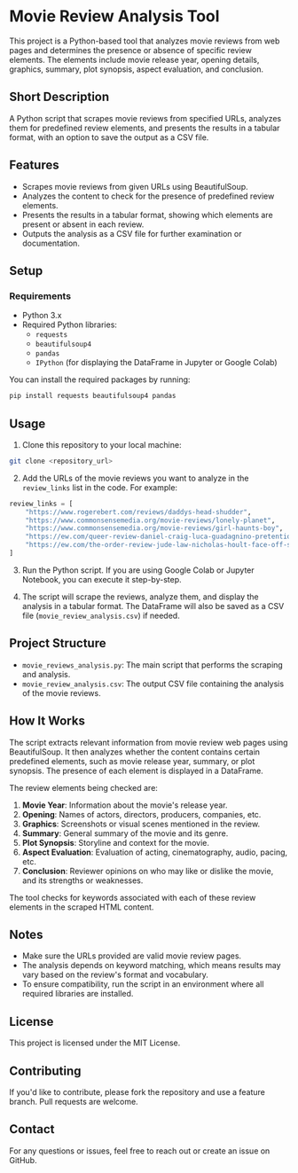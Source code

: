 # Movie Review Analysis Tool

This project is a Python-based tool that analyzes movie reviews from web pages and determines the presence or absence of specific review elements. The elements include movie release year, opening details, graphics, summary, plot synopsis, aspect evaluation, and conclusion.

## Short Description
A Python script that scrapes movie reviews from specified URLs, analyzes them for predefined review elements, and presents the results in a tabular format, with an option to save the output as a CSV file.

## Features
- Scrapes movie reviews from given URLs using BeautifulSoup.
- Analyzes the content to check for the presence of predefined review elements.
- Presents the results in a tabular format, showing which elements are present or absent in each review.
- Outputs the analysis as a CSV file for further examination or documentation.

## Setup

### Requirements
- Python 3.x
- Required Python libraries:
  - `requests`
  - `beautifulsoup4`
  - `pandas`
  - `IPython` (for displaying the DataFrame in Jupyter or Google Colab)

You can install the required packages by running:

```sh
pip install requests beautifulsoup4 pandas
```

## Usage

1. Clone this repository to your local machine:

```sh
git clone <repository_url>
```

2. Add the URLs of the movie reviews you want to analyze in the `review_links` list in the code. For example:

```python
review_links = [
    "https://www.rogerebert.com/reviews/daddys-head-shudder",
    "https://www.commonsensemedia.org/movie-reviews/lonely-planet",
    "https://www.commonsensemedia.org/movie-reviews/girl-haunts-boy",
    "https://ew.com/queer-review-daniel-craig-luca-guadagnino-pretentious-visually-appealing-slog-8710060",
    "https://ew.com/the-order-review-jude-law-nicholas-hoult-face-off-solid-crime-thriller-8709204"
]
```

3. Run the Python script. If you are using Google Colab or Jupyter Notebook, you can execute it step-by-step.

4. The script will scrape the reviews, analyze them, and display the analysis in a tabular format. The DataFrame will also be saved as a CSV file (`movie_review_analysis.csv`) if needed.

## Project Structure
- `movie_reviews_analysis.py`: The main script that performs the scraping and analysis.
- `movie_review_analysis.csv`: The output CSV file containing the analysis of the movie reviews.

## How It Works
The script extracts relevant information from movie review web pages using BeautifulSoup. It then analyzes whether the content contains certain predefined elements, such as movie release year, summary, or plot synopsis. The presence of each element is displayed in a DataFrame.

The review elements being checked are:
1. **Movie Year**: Information about the movie's release year.
2. **Opening**: Names of actors, directors, producers, companies, etc.
3. **Graphics**: Screenshots or visual scenes mentioned in the review.
4. **Summary**: General summary of the movie and its genre.
5. **Plot Synopsis**: Storyline and context for the movie.
6. **Aspect Evaluation**: Evaluation of acting, cinematography, audio, pacing, etc.
7. **Conclusion**: Reviewer opinions on who may like or dislike the movie, and its strengths or weaknesses.

The tool checks for keywords associated with each of these review elements in the scraped HTML content.

## Notes
- Make sure the URLs provided are valid movie review pages.
- The analysis depends on keyword matching, which means results may vary based on the review's format and vocabulary.
- To ensure compatibility, run the script in an environment where all required libraries are installed.

## License
This project is licensed under the MIT License.

## Contributing
If you'd like to contribute, please fork the repository and use a feature branch. Pull requests are welcome.

## Contact
For any questions or issues, feel free to reach out or create an issue on GitHub.
